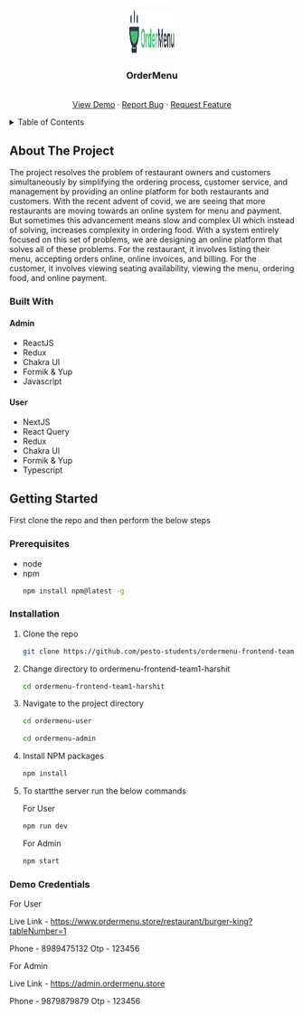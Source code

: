 <br />
<div align="center">
  <a href="https://github.com/pesto-students/ordermenu-frontend-team1-harshit">
    <img src="/ordermenu-user/public/assets/logo.svg" alt="OrderMenu Logo" width="80" height="80">
  </a>

<h3 align="center">OrderMenu</h3>

  <p align="center">
    <br />
    <a href="https://github.com/pesto-students/ordermenu-frontend-team1-harshit">View Demo</a>
    ·
    <a href="https://github.com/pesto-students/ordermenu-frontend-team1-harshit/issues">Report Bug</a>
    ·
    <a href="https://github.com/pesto-students/ordermenu-frontend-team1-harshit/issues">Request Feature</a>

  </p>
</div>

<!-- TABLE OF CONTENTS -->
<details>
  <summary>Table of Contents</summary>
  <ol>
    <li>
      <a href="#about-the-project">About The Project</a>
      <ul>
        <li><a href="#built-with">Built With</a></li>
      </ul>
    </li>
    <li>
      <a href="#getting-started">Getting Started</a>
      <ul>
        <li><a href="#prerequisites">Prerequisites</a></li>
        <li><a href="#installation">Installation</a></li>
        <li><a href="#demo-credentials">Installation</a></li>
      </ul>
    </li>
  </ol>
</details>

<!-- ABOUT THE PROJECT -->

## About The Project

The project resolves the problem of restaurant owners and customers simultaneously by simplifying the ordering
process, customer service, and management by providing an online platform for both restaurants and customers.
With the recent advent of covid, we are seeing that more restaurants are moving towards an online system for
menu and payment. But sometimes this advancement means slow and complex UI which instead of solving,
increases complexity in ordering food. With a system entirely focused on this set of problems, we are designing an
online platform that solves all of these problems. For the restaurant, it involves listing their menu, accepting orders
online, online invoices, and billing. For the customer, it involves viewing seating availability, viewing the menu,
ordering food, and online payment.

### Built With

#### Admin

- ReactJS
- Redux
- Chakra UI
- Formik & Yup
- Javascript


#### User

- NextJS
- React Query
- Redux
- Chakra UI
- Formik & Yup
- Typescript

<!-- GETTING STARTED -->

## Getting Started

First clone the repo and then perform the below steps

### Prerequisites

- node
- npm
  ```sh
  npm install npm@latest -g
  ```

### Installation

1. Clone the repo
   ```sh
   git clone https://github.com/pesto-students/ordermenu-frontend-team1-harshit
   ```
2. Change directory to ordermenu-frontend-team1-harshit
   ```sh
   cd ordermenu-frontend-team1-harshit
   ```
3. Navigate to the project directory
   ```sh
   cd ordermenu-user 
   ```

    ```sh
   cd ordermenu-admin 
   ```

4. Install NPM packages
   ```sh
   npm install
   ```
5. To startthe server run the below commands

   For User
   ```sh
   npm run dev
   ```

   For Admin
   ```sh
   npm start
   ```

### Demo Credentials

For User

Live Link - https://www.ordermenu.store/restaurant/burger-king?tableNumber=1

Phone - 8989475132
Otp   - 123456

For Admin

Live Link - https://admin.ordermenu.store

Phone - 9879879879
Otp   - 123456
